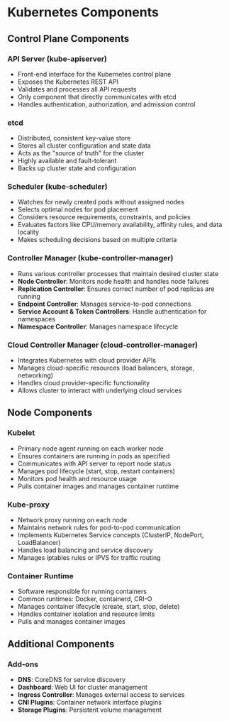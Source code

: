 # Kubernetes Components

## Control Plane Components

### API Server (kube-apiserver)
- Front-end interface for the Kubernetes control plane
- Exposes the Kubernetes REST API
- Validates and processes all API requests
- Only component that directly communicates with etcd
- Handles authentication, authorization, and admission control

### etcd
- Distributed, consistent key-value store
- Stores all cluster configuration and state data
- Acts as the "source of truth" for the cluster
- Highly available and fault-tolerant
- Backs up cluster state and configuration

### Scheduler (kube-scheduler)
- Watches for newly created pods without assigned nodes
- Selects optimal nodes for pod placement
- Considers resource requirements, constraints, and policies
- Evaluates factors like CPU/memory availability, affinity rules, and data locality
- Makes scheduling decisions based on multiple criteria

### Controller Manager (kube-controller-manager)
- Runs various controller processes that maintain desired cluster state
- **Node Controller**: Monitors node health and handles node failures
- **Replication Controller**: Ensures correct number of pod replicas are running
- **Endpoint Controller**: Manages service-to-pod connections
- **Service Account & Token Controllers**: Handle authentication for namespaces
- **Namespace Controller**: Manages namespace lifecycle

### Cloud Controller Manager (cloud-controller-manager)
- Integrates Kubernetes with cloud provider APIs
- Manages cloud-specific resources (load balancers, storage, networking)
- Handles cloud provider-specific functionality
- Allows cluster to interact with underlying cloud services

## Node Components

### Kubelet
- Primary node agent running on each worker node
- Ensures containers are running in pods as specified
- Communicates with API server to report node status
- Manages pod lifecycle (start, stop, restart containers)
- Monitors pod health and resource usage
- Pulls container images and manages container runtime

### Kube-proxy
- Network proxy running on each node
- Maintains network rules for pod-to-pod communication
- Implements Kubernetes Service concepts (ClusterIP, NodePort, LoadBalancer)
- Handles load balancing and service discovery
- Manages iptables rules or IPVS for traffic routing

### Container Runtime
- Software responsible for running containers
- Common runtimes: Docker, containerd, CRI-O
- Manages container lifecycle (create, start, stop, delete)
- Handles container isolation and resource limits
- Pulls and manages container images

## Additional Components

### Add-ons
- **DNS**: CoreDNS for service discovery
- **Dashboard**: Web UI for cluster management
- **Ingress Controller**: Manages external access to services
- **CNI Plugins**: Container network interface plugins
- **Storage Plugins**: Persistent volume management